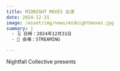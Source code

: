 ```yaml
---
title: MIDNIGHT MOVES 出演
date: 2024-12-31
image: /asset/img/news/midnightmoves.jpg
summary: |
  - 🗓 日時：2024年12月31日  
  - 📍 会場：STREAMING

---
```


Nightfall Collective presents
